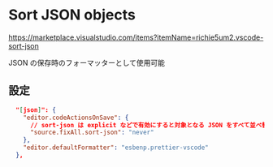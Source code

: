# Sort JSON objects

<https://marketplace.visualstudio.com/items?itemName=richie5um2.vscode-sort-json>

JSON の保存時のフォーマッターとして使用可能

## 設定

```json
  "[json]": {
    "editor.codeActionsOnSave": {
      // sort-json は explicit などで有効にすると対象となる JSON をすべて並べ替えてしまうので注意
      "source.fixAll.sort-json": "never"
    },
    "editor.defaultFormatter": "esbenp.prettier-vscode"
  },
```
